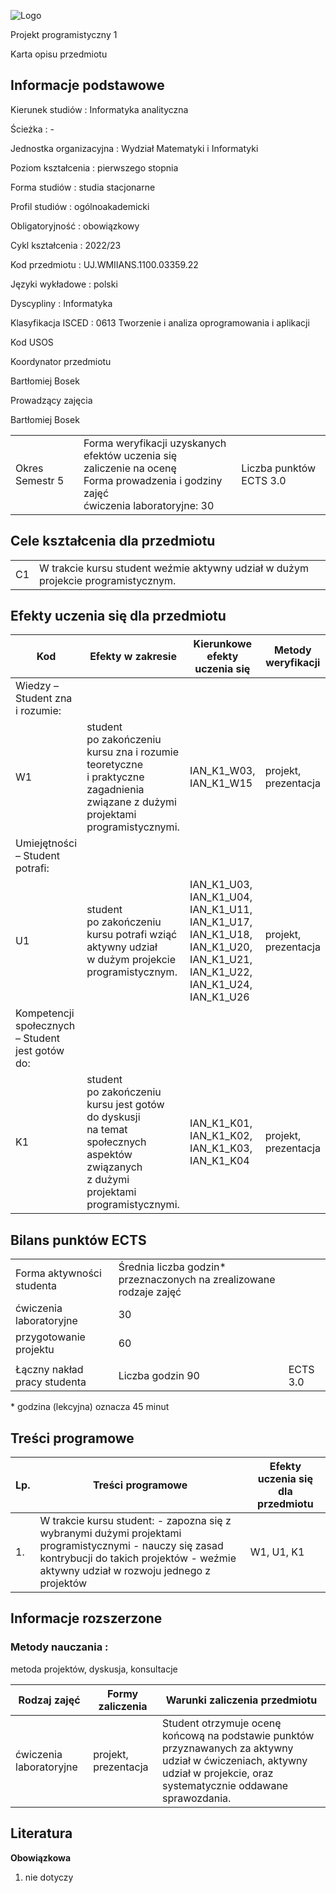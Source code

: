 ![Logo](/uploads/syllabus_logo/uj/banner/66701ffaad7b5.png)

Projekt programistyczny 1

Karta opisu przedmiotu

## Informacje podstawowe

Kierunek studiów
:   Informatyka analityczna

Ścieżka
:   -

Jednostka organizacyjna
:   Wydział Matematyki i Informatyki

Poziom kształcenia
:   pierwszego stopnia

Forma studiów
:   studia stacjonarne

Profil studiów
:   ogólnoakademicki

Obligatoryjność
:   obowiązkowy

Cykl kształcenia
:   2022/23

Kod przedmiotu
:   UJ.WMIIANS.1100.03359.22

Języki wykładowe
:   polski

Dyscypliny
:   Informatyka

Klasyfikacja ISCED
:   0613 Tworzenie i analiza oprogramowania i aplikacji

Kod USOS

Koordynator przedmiotu

Bartłomiej Bosek

Prowadzący zajęcia

Bartłomiej Bosek

|  |  |  |
| --- | --- | --- |
| Okres  Semestr 5 | Forma weryfikacji uzyskanych efektów uczenia się <br/> zaliczenie na ocenę <br/> Forma prowadzenia i godziny zajęć  <br/> ćwiczenia laboratoryjne: 30 | Liczba punktów ECTS  3.0 |

## Cele kształcenia dla przedmiotu

|  |  |
| --- | --- |
| C1 | W trakcie kursu student weźmie aktywny udział w dużym projekcie programistycznym. |

## Efekty uczenia się dla przedmiotu

| Kod | Efekty w zakresie | Kierunkowe efekty uczenia się | Metody weryfikacji |
| --- | --- | --- | --- |
| Wiedzy – Student zna i rozumie: | | | |
| W1 | student po zakończeniu kursu zna i rozumie teoretyczne i praktyczne zagadnienia związane z dużymi projektami programistycznymi. | IAN\_K1\_W03,   IAN\_K1\_W15 | projekt, prezentacja |
| Umiejętności – Student potrafi: | | | |
| U1 | student po zakończeniu kursu potrafi wziąć aktywny udział w dużym projekcie programistycznym. | IAN\_K1\_U03,   IAN\_K1\_U04,   IAN\_K1\_U11,   IAN\_K1\_U17,   IAN\_K1\_U18,   IAN\_K1\_U20,   IAN\_K1\_U21,   IAN\_K1\_U22,   IAN\_K1\_U24,   IAN\_K1\_U26 | projekt, prezentacja |
| Kompetencji społecznych – Student jest gotów do: | | | |
| K1 | student po zakończeniu kursu jest gotów do dyskusji na temat społecznych aspektów związanych z dużymi projektami programistycznymi. | IAN\_K1\_K01,   IAN\_K1\_K02,   IAN\_K1\_K03,   IAN\_K1\_K04 | projekt, prezentacja |

## Bilans punktów ECTS

|  |  |  |
| --- | --- | --- |
| Forma aktywności studenta | Średnia liczba godzin\* przeznaczonych na zrealizowane rodzaje zajęć | |
| ćwiczenia laboratoryjne | 30 | |
| przygotowanie projektu | 60 | |
|  | | |
| Łączny nakład pracy studenta | Liczba godzin  90 | ECTS  3.0 |

\* godzina (lekcyjna) oznacza 45 minut

## Treści programowe

| Lp. | Treści programowe | Efekty uczenia się dla przedmiotu |
| --- | --- | --- |
| 1. | W trakcie kursu student:    - zapozna się z wybranymi dużymi projektami programistycznymi    - nauczy się zasad kontrybucji do takich projektów    - weźmie aktywny udział w rozwoju jednego z projektów | W1,   U1,   K1 |

## Informacje rozszerzone

### Metody nauczania :

metoda projektów, dyskusja, konsultacje

| Rodzaj zajęć | Formy zaliczenia | Warunki zaliczenia przedmiotu |
| --- | --- | --- |
| ćwiczenia laboratoryjne | projekt, prezentacja | Student otrzymuje ocenę końcową na podstawie punktów przyznawanych za aktywny udział w ćwiczeniach, aktywny udział w projekcie, oraz systematycznie oddawane sprawozdania. |

## Literatura

**Obowiązkowa** 

1. nie dotyczy